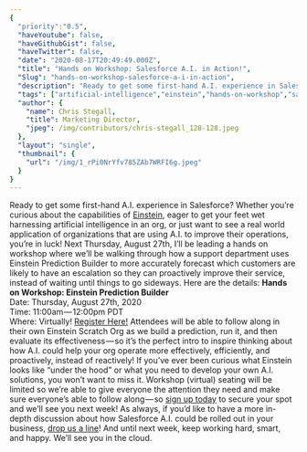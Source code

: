 ```yaml
---
{
  "priority":"0.5",
  "haveYoutube": false,
  "haveGithubGist": false,
  "haveTwitter": false,
  "date": "2020-08-17T20:49:49.000Z",
  "title": "Hands on Workshop: Salesforce A.I. in Action!",
  "Slug": "hands-on-workshop-salesforce-a-i-in-action",
  "description": "Ready to get some first-hand A.I. experience in Salesforce? Whether you’re curious about the capabilities of Einstein, eager to get your feet wet harnessing artificial intelligence in an org, or just want to see a real world application of organizations that are using A.I. to improve their operations, you’re in luck!.",
  "tags": ["artificial-intelligence","einstein","hands-on-workshop","salesforce-einstein","salesforce-ai"],
  "author": {
    "name": Chris Stegall,
    "title": Marketing Director,
    "jpeg": /img/contributors/chris-stegall_128-128.jpeg
  },
  "layout": "single",
  "thumbnail": {
    "url": "/img/1_rPi0NrYfv785ZAb7WRFI6g.jpeg"
  }
}
---
```

Ready to get some first-hand A.I. experience in Salesforce? Whether you’re curious about the capabilities of [Einstein](https://www.salesforce.com/products/platform/solutions/ai-services/), eager to get your feet wet harnessing artificial intelligence in an org, or just want to see a real world application of organizations that are using A.I. to improve their operations, you’re in luck!
Next Thursday, August 27th, I’ll be leading a hands on workshop where we’ll be walking through how a support department uses Einstein Prediction Builder to more accurately forecast which customers are likely to have an escalation so they can proactively improve their service, instead of waiting until things to go sideways.
Here are the details:
<strong>Hands on Workshop: Einstein Prediction Builder</strong><br>Date: Thursday, August 27th, 2020<br>Time: 11:00am — 12:00pm PDT<br>Where: Virtually!
[Register Here!](https://events.mkpartners.com/EinsteinWorkshop)
Attendees will be able to follow along in their own Einstein Scratch Org as we build a prediction, run it, and then evaluate its effectiveness — so it’s the perfect intro to inspire thinking about how A.I. could help your org operate more effectively, efficiently, and proactively, instead of reactively!
If you’ve ever been curious what Einstein looks like “under the hood” or what you need to develop your own A.I. solutions, you won’t want to miss it.
Workshop (virtual) seating will be limited so we’re able to give everyone the attention they need and make sure everyone’s able to follow along — so [sign up today](https://events.mkpartners.com/EinsteinWorkshop) to secure your spot and we’ll see you next week!
As always, if you’d like to have a more in-depth discussion about how Salesforce A.I. could be rolled out in your business, [drop us a line](https://www.mkpartners.com/contact/)! And until next week, keep working hard, smart, and happy.
We’ll see you in the cloud.
